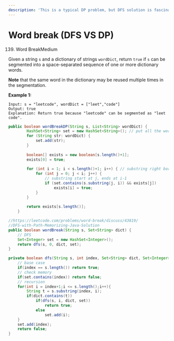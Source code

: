 ```yaml
---
description: 'This is a typical DP problem, but DFS solution is fascinating to checkout :)'
---
```


# Word break \(DFS VS DP\)



139. Word BreakMedium

Given a string `s` and a dictionary of strings `wordDict`, return `true` if `s` can be segmented into a space-separated sequence of one or more dictionary words.

**Note** that the same word in the dictionary may be reused multiple times in the segmentation.

**Example 1:**

```text
Input: s = "leetcode", wordDict = ["leet","code"]
Output: true
Explanation: Return true because "leetcode" can be segmented as "leet code".
```

```java
public boolean wordBreakDP(String s, List<String> wordDict) {
        HashSet<String> set = new HashSet<String>(); // put all the words in a set for faster retrieve
        for (String str: wordDict) {
            set.add(str);
        }
        
        boolean[] exists = new boolean[s.length()+1];
        exists[0] = true;
        
        for (int i = 1; i < s.length()+1; i++) { // substring right border non-inclusive
            for (int j = 0; j < i; j++) {
                // substring start at j, ends at i-1
                if (set.contains(s.substring(j, i)) && exists[j])
                    exists[i] = true;
            }
        }
        
        return exists[s.length()];
    }
```

```java
//https://leetcode.com/problems/word-break/discuss/43819/
//DFS-with-Path-Memorizing-Java-Solution
public boolean wordBreak(String s, Set<String> dict) {
    // DFS
    Set<Integer> set = new HashSet<Integer>();
    return dfs(s, 0, dict, set);
}

private boolean dfs(String s, int index, Set<String> dict, Set<Integer> set){
    // base case
    if(index == s.length()) return true;
    // check memory
    if(set.contains(index)) return false;
    // recursion
    for(int i = index+1;i <= s.length();i++){
        String t = s.substring(index, i);
        if(dict.contains(t))
            if(dfs(s, i, dict, set))
                return true;
            else
                set.add(i);
    }
    set.add(index);
    return false;
}
```

